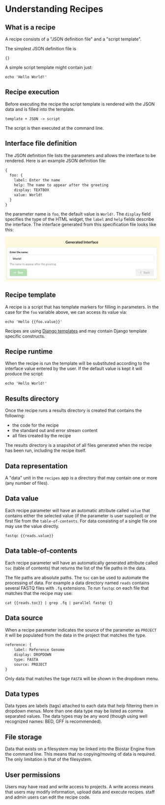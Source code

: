 # Understanding Recipes

## What is a recipe

A recipe consists of a "JSON definition file" and a "script template".

The simplest JSON definition file is

    {}

A simple script template might contain just:

    echo 'Hello World!'

## Recipe execution

Before executing the recipe the script template is rendered with the JSON data and is filled into the template.

    template + JSON -> script

The script is then executed at the command line.

## Interface file definition

The JSON definition file lists the parameters and allows the interface to be rendered.
Here is an example JSON definition file:

```
{
  foo: {
    label: Enter the name
    help: The name to appear after the greeting
    display: TEXTBOX
    value: World!
  }
}
```

the parameter name is `foo`, the default value is `World!`. The `display` field specifies the type of the HTML widget, the `label` and  `help` fields describe the interface. The interface generated from this specification file looks like this:

![Generated interface](interface1.png)

## Recipe template

A recipe is a script that has template markers for filling in parameters. In the case for the `foo` variable above, we can access its value via:

    echo 'Hello {{foo.value}}'

Recipes are using [Django templates][templates] and may contain Django template specific constructs.

## Recipe runtime

When the recipe is run the template will be substituted according to the interface value entered by the user. If the default value is kept it will produce the script:

    echo 'Hello World!'

[templates]: https://docs.djangoproject.com/en/2.2/topics/templates/

## Results directory

Once the recipe runs a results directory is created that contains the following:

- the code for the recipe
- the standard out and error stream content
- all files created by the recipe

The results directory is a snapshot of all files generated when the recipe has been run, including the recipe itself.

## Data representation

A "data" unit in the `recipes` app is a directory that may contain one or more (any number of files).

## Data value

Each recipe parameter will have an automatic attribute called `value` that contains either the selected value (if  the parameter is user supplied) or the first file from the `table-of-contents`. For data consisting of a single file one may use the value directly.

    fastqc {{reads.value}}

## Data table-of-contents

Each recipe parameter will have an automatically generated attribute called `toc` (table of contents) that returns the list of the file paths in the data.

The file paths are absolute paths. The `toc` can be used to automate the processing of data. For example
a data directory named `reads` contains several FASTQ files with `.fq` extensions. To run `fastqc` on each file that matches that
the recipe may use:

    cat {{reads.toc}} | grep .fq | parallel fastqc {}

## Data source

When a recipe parameter indicates the source of the parameter as `PROJECT` it will be populated from the data in the project that matches the type.

    reference: {
        label: Reference Genome
        display: DROPDOWN
        type: FASTA
        source: PROJECT
    }

Only data that matches the tage `FASTA` will be shown in the dropdown menu.

## Data types

Data types are labels (tags) attached to each data that help filtering them in dropdown menus. More than one data type may be listed as comma separated values.
The data types may be any word (though using well recognized names: BED, GFF is recommended).

## File storage

Data that exists on a filesystem may be linked into the Biostar Engine from the command line. This means that no copying/moving of data is required. The only limitation is that of the filesystem.

## User permissions

Users may have read and write access to projects. A write access means that users may modify information, upload data and execute recipes.
staff and admin users can edit the recipe code.
